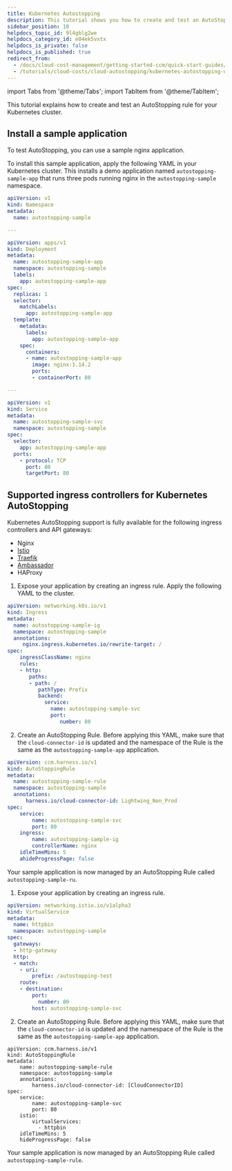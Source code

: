 ```yaml
---
title: Kubernetes Autostopping
description: This tutorial shows you how to create and test an AutoStopping rule for your Kubernetes cluster.
sidebar_position: 10
helpdocs_topic_id: 9l4gblg2we
helpdocs_category_id: e04ek5vxtx
helpdocs_is_private: false
helpdocs_is_published: true
redirect_from:
  - /docs/cloud-cost-management/getting-started-ccm/quick-start-guides/kubernetes-autostopping-quick-start-guide
  - /tutorials/cloud-costs/cloud-autostopping/kubernetes-autostopping-quick-start-guide
---
```


<CTABanner
  buttonText="Learn More"
  title="Continue your learning journey."
  tagline="Take a Cloud Cost Management Certification today!"
  link="/certifications/cloud-cost-management"
  closable={true}
  target="_self"
/>

import Tabs from '@theme/Tabs';
import TabItem from '@theme/TabItem';

This tutorial explains how to create and test an AutoStopping rule for your Kubernetes cluster.

## Install a sample application

To test AutoStopping, you can use a sample nginx application.

To install this sample application, apply the following YAML in your Kubernetes cluster. This installs a demo application named `autostopping-sample-app` that runs three pods running nginx in the `autostopping-sample` namespace.

```yaml
apiVersion: v1
kind: Namespace
metadata:
  name: autostopping-sample

---

apiVersion: apps/v1
kind: Deployment
metadata:
  name: autostopping-sample-app
  namespace: autostopping-sample
  labels:
    app: autostopping-sample-app
spec:
  replicas: 1
  selector:
    matchLabels:
      app: autostopping-sample-app
  template:
    metadata:
      labels:
        app: autostopping-sample-app
    spec:
      containers:
      - name: autostopping-sample-app
        image: nginx:1.14.2
        ports:
        - containerPort: 80

---

apiVersion: v1
kind: Service
metadata:
  name: autostopping-sample-svc
  namespace: autostopping-sample
spec:
  selector:
    app: autostopping-sample-app
  ports:
    - protocol: TCP
      port: 80
      targetPort: 80
```

## Supported ingress controllers for Kubernetes AutoStopping

Kubernetes AutoStopping support is fully available for the following ingress controllers and API gateways:

- Nginx
- [Istio](./kubernetes-autostopping-for-istio.md)
- [Traefik](./kubernetes-autostopping-traefik.md)
- [Ambassador](./kubernetes-autostopping-ambassador.md)
- HAProxy

<Tabs>
<TabItem value="nginx" label="Kubernetes AutoStopping for Nginx" default>

1. Expose your application by creating an ingress rule. Apply the following YAML to the cluster.

```yaml
apiVersion: networking.k8s.io/v1
kind: Ingress
metadata:
  name: autostopping-sample-ig
  namespace: autostopping-sample
  annotations:
     nginx.ingress.kubernetes.io/rewrite-target: /
spec:
    ingressClassName: nginx
    rules:
    - http:
       paths:
       - path: /
          pathType: Prefix
          backend:
            service:
              name: autostopping-sample-svc
              port:
                 number: 80
```

2. Create an AutoStopping Rule. Before applying this YAML, make sure that the `cloud-connector-id` is updated and the namespace of the Rule is the same as the `autostopping-sample-app` application.

```yaml
apiVersion: ccm.harness.io/v1
kind: AutoStoppingRule
metadata:
  name: autostopping-sample-rule
  namespace: autostopping-sample
  annotations:
      harness.io/cloud-connector-id: Lightwing_Non_Prod
spec:
    service:
        name: autostopping-sample-svc
        port: 80
    ingress:
        name: autostopping-sample-ig
        controllerName: nginx
    idleTimeMins: 5
    ahideProgressPage: false
```

Your sample application is now managed by an AutoStopping Rule called `autostopping-sample-ru`.

</TabItem>
<TabItem value="istio" label="Kubernetes AutoStopping for Istio">

1. Expose your application by creating an ingress rule.

```yaml
apiVersion: networking.istio.io/v1alpha3
kind: VirtualService
metadata:
  name: httpbin
  namespace: autostopping-sample
spec:
  gateways:
  - http-gateway
  http:
  - match:
    - uri:
        prefix: /autostopping-test
    route:
    - destination:
        port:
          number: 80
        host: autostopping-sample-svc
```

2. Create an AutoStopping Rule. Before applying this YAML, make sure that the `cloud-connector-id` is updated and the namespace of the Rule is the same as the `autostopping-sample-app` application.

```
apiVersion: ccm.harness.io/v1
kind: AutoStoppingRule
metadata:
    name: autostopping-sample-rule
    namespace: autostopping-sample
    annotations:
        harness.io/cloud-connector-id: [CloudConnectorID]
spec:
    service:
        name: autostopping-sample-svc
        port: 80
    istio:
        virtualServices:
          - httpbin
    idleTimeMins: 5
    hideProgressPage: false
```

Your sample application is now managed by an AutoStopping Rule called `autostopping-sample-rule`.

</TabItem>
</Tabs>
